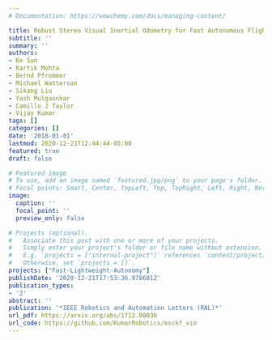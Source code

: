 ```yaml
---
# Documentation: https://wowchemy.com/docs/managing-content/

title: Robust Stereo Visual Inertial Odometry for Fast Autonomous Flight
subtitle: ''
summary: ''
authors:
- Ke Sun
- Kartik Mohta
- Bernd Pfrommer
- Michael Watterson
- Sikang Liu
- Yash Mulgaonkar
- Camillo J Taylor
- Vijay Kumar
tags: []
categories: []
date: '2018-01-01'
lastmod: 2020-12-21T12:44:44-05:00
featured: true
draft: false

# Featured image
# To use, add an image named `featured.jpg/png` to your page's folder.
# Focal points: Smart, Center, TopLeft, Top, TopRight, Left, Right, BottomLeft, Bottom, BottomRight.
image:
  caption: ''
  focal_point: ''
  preview_only: false

# Projects (optional).
#   Associate this post with one or more of your projects.
#   Simply enter your project's folder or file name without extension.
#   E.g. `projects = ["internal-project"]` references `content/project/deep-learning/index.md`.
#   Otherwise, set `projects = []`.
projects: ["Fast-Lightweight-Autonomy"]
publishDate: '2020-12-21T17:53:36.978681Z'
publication_types:
- '2'
abstract: ''
publication: '*IEEE Robotics and Automation Letters (RAL)*'
url_pdf: https://arxiv.org/abs/1712.00036
url_code: https://github.com/KumarRobotics/msckf_vio
---
```

